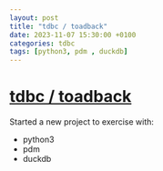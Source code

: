 ```yaml
---
layout: post
title: "tdbc / toadback"
date: 2023-11-07 15:30:00 +0100
categories: tdbc
tags: [python3, pdm , duckdb]
---
```


# [tdbc / toadback](https://github.com/cvdg/toadback)

Started a new project to exercise with:
  * python3
  * pdm
  * duckdb
